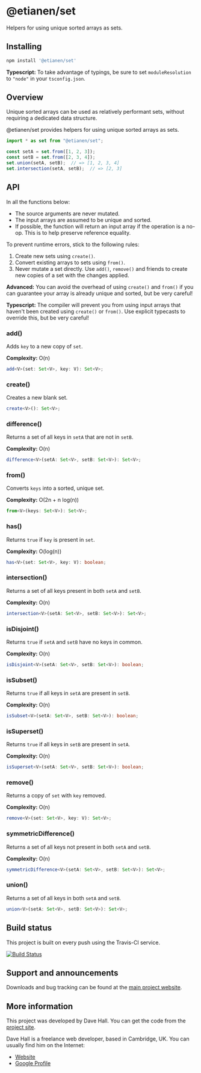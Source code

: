 # @etianen/set

Helpers for using unique sorted arrays as sets.


## Installing

``` bash
npm install '@etianen/set'
```

**Typescript:** To take advantage of typings, be sure to set `moduleResolution` to `"node"` in your `tsconfig.json`.


## Overview

Unique sorted arrays can be used as relatively performant sets, without requiring a dedicated data structure.

@etianen/set provides helpers for using unique sorted arrays as sets.

``` ts
import * as set from "@etianen/set";

const setA = set.from([1, 2, 3]);
const setB = set.from([2, 3, 4]);
set.union(setA, setB);  // => [1, 2, 3, 4]
set.intersection(setA, setB);  // => [2, 3]
```


## API

In all the functions below:

* The source arguments are never mutated.
* The input arrays are assumed to be unique and sorted.
* If possible, the function will return an input array if the operation is a no-op. This is to help preserve reference equality.

To prevent runtime errors, stick to the following rules:

1. Create new sets using `create()`.
2. Convert existing arrays to sets using `from()`.
3. Never mutate a set directly. Use `add()`, `remove()` and friends to create new copies of a set with the changes applied.

**Advanced:** You can avoid the overhead of using `create()` and `from()` if you can guarantee your array is already unique and sorted, but be very careful!

**Typescript:** The compiler will prevent you from using input arrays that haven't been created using `create()` or `from()`. Use explicit typecasts to override this, but be very careful!


### add()

Adds `key` to a new copy of `set`.

**Complexity:** O(n)

``` ts
add<V>(set: Set<V>, key: V): Set<V>;
```


### create()

Creates a new blank set.

``` ts
create<V>(): Set<V>;
```


### difference()

Returns a set of all keys in `setA` that are not in `setB`.

**Complexity:** O(n)

``` ts
difference<V>(setA: Set<V>, setB: Set<V>): Set<V>;
```


### from()

Converts `keys` into a sorted, unique set.

**Complexity:** O(2n + n log(n))

``` ts
from<V>(keys: Set<V>): Set<V>;
```


### has()

Returns `true` if `key` is present in `set`.

**Complexity:** O(log(n))

``` ts
has<V>(set: Set<V>, key: V): boolean;
```


### intersection()

Returns a set of all keys present in both `setA` and `setB`.

**Complexity:** O(n)

``` ts
intersection<V>(setA: Set<V>, setB: Set<V>): Set<V>;
```


### isDisjoint()

Returns `true` if `setA` and `setB` have no keys in common.

**Complexity:** O(n)

``` ts
isDisjoint<V>(setA: Set<V>, setB: Set<V>): boolean;
```


### isSubset()

Returns `true` if all keys in `setA` are present in `setB`.

**Complexity:** O(n)

``` ts
isSubset<V>(setA: Set<V>, setB: Set<V>): boolean;
```


### isSuperset()

Returns `true` if all keys in `setB` are present in `setA`.

**Complexity:** O(n)

``` ts
isSuperset<V>(setA: Set<V>, setB: Set<V>): boolean;
```


### remove()

Returns a copy of `set` with `key` removed.

**Complexity:** O(n)

``` ts
remove<V>(set: Set<V>, key: V): Set<V>;
```


### symmetricDifference()

Returns a set of all keys not present in both `setA` and `setB`.

**Complexity:** O(n)

``` ts
symmetricDifference<V>(setA: Set<V>, setB: Set<V>): Set<V>;
```


### union()

Returns a set of all keys in both `setA` and `setB`.

``` ts
union<V>(setA: Set<V>, setB: Set<V>): Set<V>;
```


## Build status

This project is built on every push using the Travis-CI service.

[![Build Status](https://travis-ci.org/etianen/js-set.svg?branch=master)](https://travis-ci.org/etianen/js-set)


## Support and announcements

Downloads and bug tracking can be found at the [main project website](http://github.com/etianen/js-set).


## More information

This project was developed by Dave Hall. You can get the code
from the [project site](http://github.com/etianen/js-set).

Dave Hall is a freelance web developer, based in Cambridge, UK. You can usually
find him on the Internet:

- [Website](http://www.etianen.com/)
- [Google Profile](http://www.google.com/profiles/david.etianen)
